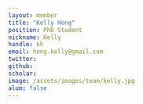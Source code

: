 ```yaml
---
layout: member
title: "Kelly Hong"
position: PhD Student
nickname: Kelly
handle: kh
email: hong.kelly@gmail.com
twitter:
github:
scholar:
image: /assets/images/team/kelly.jpg
alum: false
---
```

